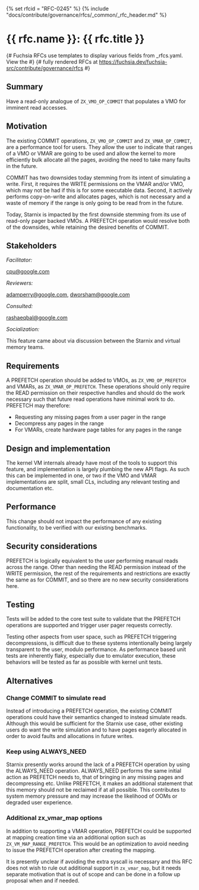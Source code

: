 <!-- mdformat off(templates not supported) -->
{% set rfcid = "RFC-0245" %}
{% include "docs/contribute/governance/rfcs/_common/_rfc_header.md" %}
# {{ rfc.name }}: {{ rfc.title }}
{# Fuchsia RFCs use templates to display various fields from _rfcs.yaml. View the #}
{# fully rendered RFCs at https://fuchsia.dev/fuchsia-src/contribute/governance/rfcs #}
<!-- SET the `rfcid` VAR ABOVE. DO NOT EDIT ANYTHING ELSE ABOVE THIS LINE. -->

<!-- mdformat on -->

<!-- This should begin with an H2 element (for example, ## Summary).-->

## Summary

Have a read-only analogue of `ZX_VMO_OP_COMMIT` that populates a VMO for
imminent read accesses.

## Motivation

The existing COMMIT operations, `ZX_VMO_OP_COMMIT` and `ZX_VMAR_OP_COMMIT`, are
a performance tool for users. They allow the user to indicate that ranges of a
VMO or VMAR are going to be used and allow the kernel to more efficiently bulk
allocate all the pages, avoiding the need to take many faults in the future.

COMMIT has two downsides today stemming from its intent of simulating a write.
First, it requires the WRITE permissions on the VMAR and/or VMO, which may not
be had if this is for some executable data. Second, it actively performs
copy-on-write and allocates pages, which is not necessary and a waste of memory
if the range is only going to be read from in the future.

Today, Starnix is impacted by the first downside stemming from its use of
read-only pager backed VMOs. A PREFETCH operation would resolve both of the
downsides, while retaining the desired benefits of COMMIT.

## Stakeholders

_Facilitator:_

cpu@google.com

_Reviewers:_

adamperry@google.com, dworsham@google.com

_Consulted:_

rashaeqbal@google.com

_Socialization:_

This feature came about via discussion between the Starnix and virtual memory
teams.

## Requirements

A PREFETCH operation should be added to VMOs, as `ZX_VMO_OP_PREFETCH` and VMARs,
as `ZX_VMAR_OP_PREFETCH`. These operations should only require the READ
permission on their respective handles and should do the work necessary such
that future read operations have minimal work to do. PREFETCH may therefore:

 * Requesting any missing pages from a user pager in the range
 * Decompress any pages in the range
 * For VMARs, create hardware page tables for any pages in the range

## Design and implementation

The kernel VM internals already have most of the tools to support this feature,
and implementation is largely plumbing the new API flags. As such this can be
implemented in one, or two if the VMO and VMAR implementations are split,
small CLs, including any relevant testing and documentation etc.

## Performance

This change should not impact the performance of any existing functionality, to
be verified with our existing benchmarks.

## Security considerations

PREFETCH is logically equivalent to the user performing manual reads across the
range. Other than needing the READ permission instead of the WRITE permission,
the rest of the requirements and restrictions are exactly the same as for
COMMIT, and so there are no new security considerations here.

## Testing

Tests will be added to the core test suite to validate that the PREFETCH
operations are supported and trigger user pager requests correctly.

Testing other aspects from user space, such as PREFETCH triggering
decompressions, is difficult due to these systems intentionally being largely
transparent to the user, modulo performance. As performance based unit tests are
inherently flaky, especially due to emulator execution, these behaviors will be
tested as far as possible with kernel unit tests.

## Alternatives

### Change COMMIT to simulate read

Instead of introducing a PREFETCH operation, the existing COMMIT operations
could have their semantics changed to instead simulate reads. Although this
would be sufficient for the Starnix use case, other existing users do want the
write simulation and to have pages eagerly allocated in order to avoid faults
and allocations in future writes.

### Keep using ALWAYS_NEED

Starnix presently works around the lack of a PREFETCH operation by using the
ALWAYS_NEED operation. ALWAYS_NEED performs the same initial action as PREFETCH
needs to, that of bringing in any missing pages and decompressing etc. Unlike
PREFETCH, it makes an additional statement that this memory should not be
reclaimed if at all possible. This contributes to system memory pressure and may
increase the likelihood of OOMs or degraded user experience.

### Additional zx_vmar_map options

In addition to supporting a VMAR operation, PREFETCH could be supported at
mapping creation time via an additional option such as
`ZX_VM_MAP_RANGE_PREFETCH`.
This would be an optimization to avoid needing to issue the PREFETCH operation
after creating the mapping.

It is presently unclear if avoiding the extra syscall is necessary and this RFC
does not wish to rule out additional support in `zx_vmar_map`, but it needs
separate motivation that is out of scope and can be done in a follow up proposal
when and if needed.
